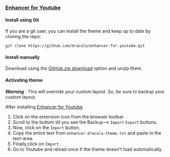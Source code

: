### [Enhancer for Youtube](https://www.mrfdev.com/enhancer-for-youtube)

#### Install using Git

If you are a git user, you can install the theme and keep up to date by cloning the repo:

    git clone https://github.com/dracula/enhancer-for-youtube.git

#### Install manually

Download using the [GitHub.zip download](https://github.com/dracula/enhancer-for-youtube/archive/refs/heads/master.zip) option and unzip them.

#### Activating theme

***Warning***  : This will override your custom layout. So, be sure to backup your custom layout.

After installing [Enhancer for Youtube](https://www.mrfdev.com/enhancer-for-youtube)

1. Click on the extension icon from the browser toolbar.
2. Scroll to the bottom till you see the Backup--> `Import` `Export` buttons.
3. Now, click on the `Import` button.
4. Copy the entire text from `enhancer-dracula-theme.txt` and paste in the text-area.
5. Finally,click on `Import` .
6. Go to Youtube and reload once if the theme doesn't load automatically.
